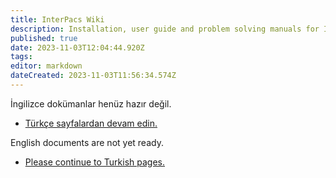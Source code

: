 ```yaml
---
title: InterPacs Wiki
description: Installation, user guide and problem solving manuals for InterPacs applications
published: true
date: 2023-11-03T12:04:44.920Z
tags: 
editor: markdown
dateCreated: 2023-11-03T11:56:34.574Z
---
```


İngilizce dokümanlar henüz hazır değil.
- [Türkçe sayfalardan devam edin.](/tr/home)

English documents are not yet ready.

- [Please continue to Turkish pages.](/tr/home)
